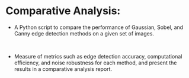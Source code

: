 #	Comparative Analysis:
- A Python script to compare the performance of Gaussian, Sobel, and Canny edge detection methods on a given set of images.
<br />

-  Measure of metrics such as edge detection accuracy, computational efficiency, and noise robustness for each method, and present the results in a comparative analysis report.
